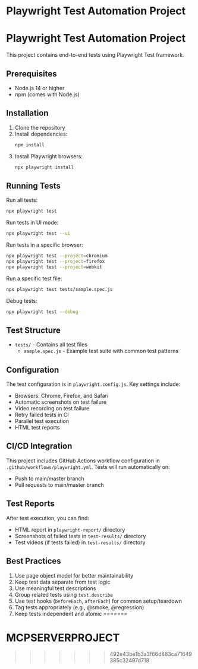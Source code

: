 # Playwright Test Automation Project
# Playwright Test Automation Project

This project contains end-to-end tests using Playwright Test framework.

## Prerequisites

- Node.js 14 or higher
- npm (comes with Node.js)

## Installation

1. Clone the repository
2. Install dependencies:
   ```bash
   npm install
   ```
3. Install Playwright browsers:
   ```bash
   npx playwright install
   ```

## Running Tests

Run all tests:
```bash
npx playwright test
```

Run tests in UI mode:
```bash
npx playwright test --ui
```

Run tests in a specific browser:
```bash
npx playwright test --project=chromium
npx playwright test --project=firefox
npx playwright test --project=webkit
```

Run a specific test file:
```bash
npx playwright test tests/sample.spec.js
```

Debug tests:
```bash
npx playwright test --debug
```

## Test Structure

- `tests/` - Contains all test files
  - `sample.spec.js` - Example test suite with common test patterns

## Configuration

The test configuration is in `playwright.config.js`. Key settings include:

- Browsers: Chrome, Firefox, and Safari
- Automatic screenshots on test failure
- Video recording on test failure
- Retry failed tests in CI
- Parallel test execution
- HTML test reports

## CI/CD Integration

This project includes GitHub Actions workflow configuration in `.github/workflows/playwright.yml`. Tests will run automatically on:

- Push to main/master branch
- Pull requests to main/master branch

## Test Reports

After test execution, you can find:
- HTML report in `playwright-report/` directory
- Screenshots of failed tests in `test-results/` directory
- Test videos (if tests failed) in `test-results/` directory

## Best Practices

1. Use page object model for better maintainability
2. Keep test data separate from test logic
3. Use meaningful test descriptions
4. Group related tests using `test.describe`
5. Use test hooks (`beforeEach`, `afterEach`) for common setup/teardown
6. Tag tests appropriately (e.g., @smoke, @regression)
7. Keep tests independent and atomic
=======
# MCPSERVERPROJECT
>>>>>>> 492e43be1b3a3f66d883ca71649385c32497d718
